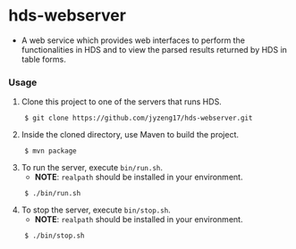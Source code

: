 # hds-webserver

- A web service which provides web interfaces to perform the functionalities in HDS and to view the parsed results returned by HDS in table forms.

### Usage

1. Clone this project to one of the servers that runs HDS.
```
	$ git clone https://github.com/jyzeng17/hds-webserver.git
```
2. Inside the cloned directory, use Maven to build the project.
```
	$ mvn package
```
3. To run the server, execute `bin/run.sh`.
	- **NOTE**: `realpath` should be installed in your environment.
```
	$ ./bin/run.sh
```
4. To stop the server, execute `bin/stop.sh`.
	- **NOTE**: `realpath` should be installed in your environment.
```
	$ ./bin/stop.sh
```
